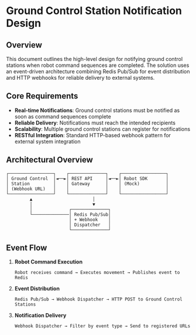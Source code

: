 # Ground Control Station Notification Design

## Overview

This document outlines the high-level design for notifying ground control stations when robot command sequences are completed. The solution uses an event-driven architecture combining Redis Pub/Sub for event distribution and HTTP webhooks for reliable delivery to external systems.

## Core Requirements

- **Real-time Notifications**: Ground control stations must be notified as soon as command sequences complete
- **Reliable Delivery**: Notifications must reach the intended recipients
- **Scalability**: Multiple ground control stations can register for notifications
- **RESTful Integration**: Standard HTTP-based webhook pattern for external system integration


## Architectural Overview

```
┌─────────────────┐    ┌──────────────┐    ┌─────────────────┐
│ Ground Control  │◄──►│ REST API     │◄──►│ Robot SDK       │
│ Station         │    │ Gateway      │    │ (Mock)          │
│ (Webhook URL)   │    │              │    │                 │
└─────────────────┘    └──────────────┘    └─────────────────┘
         ▲                       │
         │                       ▼
         │              ┌──────────────┐
         └──────────────│ Redis Pub/Sub│
                        │ + Webhook    │
                        │ Dispatcher   │
                        └──────────────┘
```

## Event Flow

1. **Robot Command Execution**
   ```
   Robot receives command → Executes movement → Publishes event to Redis
   ```

2. **Event Distribution**
   ```
   Redis Pub/Sub → Webhook Dispatcher → HTTP POST to Ground Control Stations
   ```

3. **Notification Delivery**
   ```
   Webhook Dispatcher → Filter by event type → Send to registered URLs
   ```
